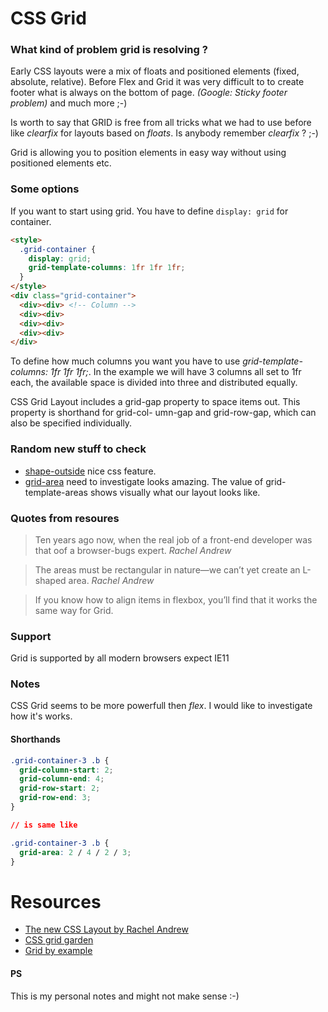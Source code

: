 # CSS Grid

### What kind of problem grid is resolving ?

Early CSS layouts were a mix of floats and positioned elements (fixed, absolute, relative).
Before Flex and Grid it was very difficult to to create footer what is always on the
bottom of page. _(Google: Sticky footer problem)_ and much more ;-)

Is worth to say that GRID is free from all tricks what we had to use before
like _clearfix_ for layouts based on _floats_. Is anybody remember _clearfix_ ? ;-)

Grid is allowing you to position elements in easy way without using positioned
elements etc.

### Some options

If you want to start using grid. You have to define `display: grid` for container.
```html
<style>
  .grid-container {
    display: grid;
    grid-template-columns: 1fr 1fr 1fr;
  }
</style>
<div class="grid-container">
  <div><div> <!-- Column -->
  <div><div>
  <div><div>
  <div><div>
</div>
```

To define how much columns you want you have to use _grid-template-columns: 1fr 1fr 1fr;_.
In the example we will have 3 columns all set to 1fr each, the available space is divided into three and distributed equally.

CSS Grid Layout includes a grid-gap property to space items out. This property is shorthand for grid-col- umn-gap and grid-row-gap, which can also be specified individually.

### Random new stuff to check
* [shape-outside](https://developer.mozilla.org/en-US/docs/Web/CSS/shape-outside) nice css feature.
* [grid-area]() need to investigate looks amazing.  The value of grid-template-areas shows visually what our layout looks like.
### Quotes from resoures
> Ten years ago now, when the real job of a front-end developer was that
oof a browser-bugs expert. <cite>Rachel Andrew</cite>

> The areas must be rectangular in nature—we can’t yet create an L-shaped area. <cite>Rachel Andrew</cite>

> If you know how to align items in flexbox, you’ll find that it works the same way for Grid.

### Support
Grid is supported by all modern browsers expect IE11

### Notes
CSS Grid seems to be more powerfull then _flex_. I would like to investigate how it's works.

#### Shorthands
```css
.grid-container-3 .b {
  grid-column-start: 2;
  grid-column-end: 4;
  grid-row-start: 2;
  grid-row-end: 3;
}

// is same like

.grid-container-3 .b {
  grid-area: 2 / 4 / 2 / 3;
}
```

# Resources

* [The new CSS Layout by Rachel Andrew](https://abookapart.com/products/the-new-css-layout)
* [CSS grid garden](http://cssgridgarden.com/)
* [Grid by example](https://gridbyexample.com/)

#### PS

This is my personal notes and might not make sense :-)
